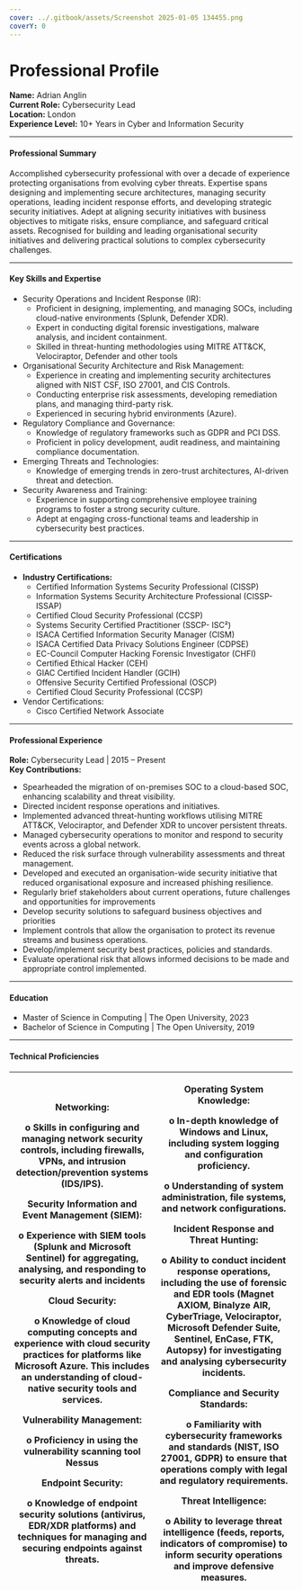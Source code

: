 ```yaml
---
cover: ../.gitbook/assets/Screenshot 2025-01-05 134455.png
coverY: 0
---
```


# Professional Profile

**Name:** Adrian Anglin\
**Current Role:** Cybersecurity Lead\
**Location:** London\
**Experience Level:** 10+ Years in Cyber and Information Security

***

#### Professional Summary

Accomplished cybersecurity professional with over a decade of experience protecting organisations from evolving cyber threats. Expertise spans designing and implementing secure architectures, managing security operations, leading incident response efforts, and developing strategic security initiatives. Adept at aligning security initiatives with business objectives to mitigate risks, ensure compliance, and safeguard critical assets. Recognised for building and leading organisational security initiatives and delivering practical solutions to complex cybersecurity challenges.

***

#### Key Skills and Expertise

* Security Operations and Incident Response (IR):
  * Proficient in designing, implementing, and managing SOCs, including cloud-native environments (Splunk, Defender XDR).
  * Expert in conducting digital forensic investigations, malware analysis, and incident containment.
  * Skilled in threat-hunting methodologies using MITRE ATT\&CK, Velociraptor, Defender and other tools
* Organisational Security Architecture and Risk Management:
  * Experience in creating and implementing security architectures aligned with NIST CSF, ISO 27001, and CIS Controls.
  * Conducting enterprise risk assessments, developing remediation plans, and managing third-party risk.
  * Experienced in securing hybrid environments (Azure).
* Regulatory Compliance and Governance:
  * Knowledge of regulatory frameworks such as GDPR and PCI DSS.
  * Proficient in policy development, audit readiness, and maintaining compliance documentation.
* Emerging Threats and Technologies:
  * Knowledge of emerging trends in zero-trust architectures, AI-driven threat and detection.
* Security Awareness and Training:
  * Experience in supporting comprehensive employee training programs to foster a strong security culture.
  * Adept at engaging cross-functional teams and leadership in cybersecurity best practices.

***

#### Certifications

* **Industry Certifications:**
  * Certified Information Systems Security Professional (CISSP)
  * Information Systems Security Architecture Professional (CISSP-ISSAP)
  * Certified Cloud Security Professional (CCSP)
  * Systems Security Certified Practitioner (SSCP- ISC²)
  * ISACA Certified Information Security Manager (CISM)
  * ISACA Certified Data Privacy Solutions Engineer (CDPSE)
  * EC-Council Computer Hacking Forensic Investigator (CHFI)
  * Certified Ethical Hacker (CEH)
  * GIAC Certified Incident Handler (GCIH)
  * Offensive Security Certified Professional (OSCP)
  * Certified Cloud Security Professional (CCSP)
* Vendor Certifications:
  * Cisco Certified Network Associate

***

#### Professional Experience

**Role:** Cybersecurity Lead | 2015 – Present\
**Key Contributions:**

* Spearheaded the migration of on-premises SOC to a cloud-based SOC, enhancing scalability and threat visibility.
* Directed incident response operations and initiatives.
* Implemented advanced threat-hunting workflows utilising MITRE ATT\&CK, Velociraptor, and Defender XDR to uncover persistent threats.
* Managed cybersecurity operations to monitor and respond to security events across a global network.
* Reduced the risk surface through vulnerability assessments and threat management.
* Developed and executed an organisation-wide security initiative that reduced organisational exposure and increased phishing resilience.
* Regularly brief stakeholders about current operations, future challenges and opportunities for improvements
* Develop security solutions to safeguard business objectives and priorities
* Implement controls that allow the organisation to protect its revenue streams and business operations.
* Develop/implement security best practices, policies and standards.
* Evaluate operational risk that allows informed decisions to be made and appropriate control implemented.

***

#### Education

* Master of Science in Computing | The Open University, 2023
* Bachelor of Science in Computing | The Open University, 2019

***

#### Technical Proficiencies

| <p><strong>Networking:</strong></p><p>o   Skills in configuring and managing network security controls, including firewalls, VPNs, and intrusion detection/prevention systems (IDS/IPS).</p><p><strong>Security Information and Event Management (SIEM):</strong></p><p>o   Experience with SIEM tools (Splunk and Microsoft Sentinel) for aggregating, analysing, and responding to security alerts and incidents</p><p><strong>Cloud Security:</strong></p><p>o   Knowledge of cloud computing concepts and experience with cloud security practices for platforms like Microsoft Azure. This includes an understanding of cloud-native security tools and services.</p><p><strong>Vulnerability Management:</strong></p><p>o   Proficiency in using the vulnerability scanning tool Nessus</p><p><strong>Endpoint Security:</strong></p><p>o   Knowledge of endpoint security solutions (antivirus, EDR/XDR platforms) and techniques for managing and securing endpoints against threats.</p> | <p><strong>Operating System Knowledge:</strong></p><p>o   In-depth knowledge of Windows and Linux, including system logging and configuration proficiency.</p><p>o   Understanding of system administration, file systems, and network configurations.</p><p><strong>Incident Response and Threat Hunting:</strong></p><p>o   Ability to conduct incident response operations, including the use of forensic and EDR tools (Magnet AXIOM, Binalyze AIR, CyberTriage, Velociraptor, Microsoft Defender Suite, Sentinel, EnCase, FTK, Autopsy) for investigating and analysing cybersecurity incidents.</p><p><strong>Compliance and Security Standards:</strong></p><p>o   Familiarity with cybersecurity frameworks and standards (NIST, ISO 27001, GDPR) to ensure that operations comply with legal and regulatory requirements.</p><p><strong>Threat Intelligence:</strong></p><p>o   Ability to leverage threat intelligence (feeds, reports, indicators of compromise) to inform security operations and improve defensive measures.</p><p> </p> |
| ------------------------------------------------------------------------------------------------------------------------------------------------------------------------------------------------------------------------------------------------------------------------------------------------------------------------------------------------------------------------------------------------------------------------------------------------------------------------------------------------------------------------------------------------------------------------------------------------------------------------------------------------------------------------------------------------------------------------------------------------------------------------------------------------------------------------------------------------------------------------------------------------------------------------------------------------------------------------------------------------- | ----------------------------------------------------------------------------------------------------------------------------------------------------------------------------------------------------------------------------------------------------------------------------------------------------------------------------------------------------------------------------------------------------------------------------------------------------------------------------------------------------------------------------------------------------------------------------------------------------------------------------------------------------------------------------------------------------------------------------------------------------------------------------------------------------------------------------------------------------------------------------------------------------------------------------------------------------------------------------------------------------------------------------------------------------- |

&#x20;
